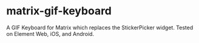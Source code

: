 # matrix-gif-keyboard
A GIF Keyboard for Matrix which replaces the StickerPicker widget. Tested on Element Web, iOS, and Android.
